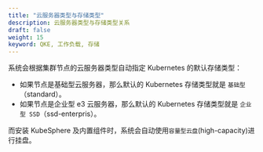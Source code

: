 ```yaml
---
title: "云服务器类型与存储类型"
description: 云服务器类型与存储类型关系
draft: false
weight: 15
keyword: QKE, 工作负载, 存储
---
```


系统会根据集群节点的云服务器类型自动指定 Kubernetes 的默认存储类型：

- 如果节点是基础型云服务器，那么默认的 Kubernetes 存储类型就是 `基础型`（standard）。
- 如果节点是企业型 e3 云服务器，那么默认的 Kubernetes 存储类型就是 `企业型 SSD`（ssd-enterpris）。

而安装 KubeSphere 及内置组件时，系统会自动使用`容量型云盘`(high-capacity)进行挂盘。

